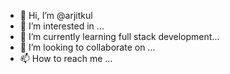 - 👋 Hi, I’m @arjitkul
- 👀 I’m interested in  ...
- 🌱 I’m currently learning full stack development...
- 💞️ I’m looking to collaborate on ...
- 📫 How to reach me ...

<!---
arjitkul/arjitkul is a ✨ special ✨ repository because its `README.md` (this file) appears on your GitHub profile.
You can click the Preview link to take a look at your changes.
--->
